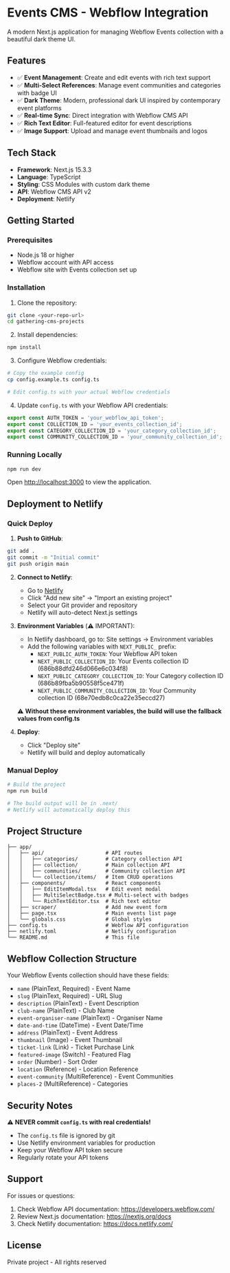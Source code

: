 # Events CMS - Webflow Integration

A modern Next.js application for managing Webflow Events collection with a beautiful dark theme UI.

## Features

- ✅ **Event Management**: Create and edit events with rich text support
- ✅ **Multi-Select References**: Manage event communities and categories with badge UI
- ✅ **Dark Theme**: Modern, professional dark UI inspired by contemporary event platforms
- ✅ **Real-time Sync**: Direct integration with Webflow CMS API
- ✅ **Rich Text Editor**: Full-featured editor for event descriptions
- ✅ **Image Support**: Upload and manage event thumbnails and logos

## Tech Stack

- **Framework**: Next.js 15.3.3
- **Language**: TypeScript
- **Styling**: CSS Modules with custom dark theme
- **API**: Webflow CMS API v2
- **Deployment**: Netlify

## Getting Started

### Prerequisites

- Node.js 18 or higher
- Webflow account with API access
- Webflow site with Events collection set up

### Installation

1. Clone the repository:
```bash
git clone <your-repo-url>
cd gathering-cms-projects
```

2. Install dependencies:
```bash
npm install
```

3. Configure Webflow credentials:
```bash
# Copy the example config
cp config.example.ts config.ts

# Edit config.ts with your actual Webflow credentials
```

4. Update `config.ts` with your Webflow API credentials:
```typescript
export const AUTH_TOKEN = 'your_webflow_api_token';
export const COLLECTION_ID = 'your_events_collection_id';
export const CATEGORY_COLLECTION_ID = 'your_category_collection_id';
export const COMMUNITY_COLLECTION_ID = 'your_community_collection_id';
```

### Running Locally

```bash
npm run dev
```

Open [http://localhost:3000](http://localhost:3000) to view the application.

## Deployment to Netlify

### Quick Deploy

1. **Push to GitHub**:
```bash
git add .
git commit -m "Initial commit"
git push origin main
```

2. **Connect to Netlify**:
   - Go to [Netlify](https://app.netlify.com)
   - Click "Add new site" → "Import an existing project"
   - Select your Git provider and repository
   - Netlify will auto-detect Next.js settings

3. **Environment Variables** (⚠️ IMPORTANT):
   - In Netlify dashboard, go to: Site settings → Environment variables
   - Add the following variables with `NEXT_PUBLIC_` prefix:
     - `NEXT_PUBLIC_AUTH_TOKEN`: Your Webflow API token
     - `NEXT_PUBLIC_COLLECTION_ID`: Your Events collection ID (686b88dfd246d066e6c034f8)
     - `NEXT_PUBLIC_CATEGORY_COLLECTION_ID`: Your Category collection ID (686b89fba5b90558f5ce471f)
     - `NEXT_PUBLIC_COMMUNITY_COLLECTION_ID`: Your Community collection ID (68e70edb8c0ca22e35eccd27)
   
   ⚠️ **Without these environment variables, the build will use the fallback values from config.ts**

4. **Deploy**:
   - Click "Deploy site"
   - Netlify will build and deploy automatically

### Manual Deploy

```bash
# Build the project
npm run build

# The build output will be in .next/
# Netlify will automatically deploy this
```

## Project Structure

```
├── app/
│   ├── api/                    # API routes
│   │   ├── categories/         # Category collection API
│   │   ├── collection/         # Main collection API
│   │   ├── communities/        # Community collection API
│   │   └── collection/items/   # Item CRUD operations
│   ├── components/             # React components
│   │   ├── EditItemModal.tsx   # Edit event modal
│   │   ├── MultiSelectBadge.tsx # Multi-select with badges
│   │   └── RichTextEditor.tsx  # Rich text editor
│   ├── scraper/                # Add new event form
│   ├── page.tsx                # Main events list page
│   └── globals.css             # Global styles
├── config.ts                   # Webflow API configuration
├── netlify.toml                # Netlify configuration
└── README.md                   # This file
```

## Webflow Collection Structure

Your Webflow Events collection should have these fields:

- `name` (PlainText, Required) - Event Name
- `slug` (PlainText, Required) - URL Slug
- `description` (PlainText) - Event Description
- `club-name` (PlainText) - Club Name
- `event-organiser-name` (PlainText) - Organiser Name
- `date-and-time` (DateTime) - Event Date/Time
- `address` (PlainText) - Event Address
- `thumbnail` (Image) - Event Thumbnail
- `ticket-link` (Link) - Ticket Purchase Link
- `featured-image` (Switch) - Featured Flag
- `order` (Number) - Sort Order
- `location` (Reference) - Location Reference
- `event-community` (MultiReference) - Event Communities
- `places-2` (MultiReference) - Categories

## Security Notes

⚠️ **NEVER commit `config.ts` with real credentials!**

- The `config.ts` file is ignored by git
- Use Netlify environment variables for production
- Keep your Webflow API token secure
- Regularly rotate your API tokens

## Support

For issues or questions:
1. Check Webflow API documentation: https://developers.webflow.com/
2. Review Next.js documentation: https://nextjs.org/docs
3. Check Netlify documentation: https://docs.netlify.com/

## License

Private project - All rights reserved
